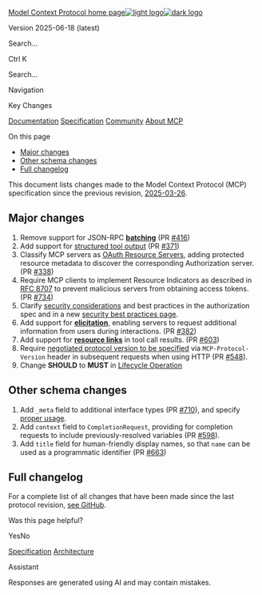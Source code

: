 [Model Context Protocol home page![light logo](https://mintcdn.com/mcp/4ZXF1PrDkEaJvXpn/logo/light.svg?fit=max&auto=format&n=4ZXF1PrDkEaJvXpn&q=85&s=4498cb8a57d574005f3dca62bdd49c95)![dark logo](https://mintcdn.com/mcp/4ZXF1PrDkEaJvXpn/logo/dark.svg?fit=max&auto=format&n=4ZXF1PrDkEaJvXpn&q=85&s=c0687c003f8f2cbdb24772ab4c8a522c)](https://modelcontextprotocol.io/)

Version 2025-06-18 (latest)

Search...

Ctrl K

Search...

Navigation

Key Changes

[Documentation](https://modelcontextprotocol.io/docs/getting-started/intro) [Specification](https://modelcontextprotocol.io/specification/2025-06-18) [Community](https://modelcontextprotocol.io/community/communication) [About MCP](https://modelcontextprotocol.io/about)

On this page

- [Major changes](https://modelcontextprotocol.io/specification/2025-06-18/changelog#major-changes)
- [Other schema changes](https://modelcontextprotocol.io/specification/2025-06-18/changelog#other-schema-changes)
- [Full changelog](https://modelcontextprotocol.io/specification/2025-06-18/changelog#full-changelog)

This document lists changes made to the Model Context Protocol (MCP) specification since
the previous revision, [2025-03-26](https://modelcontextprotocol.io/specification/2025-03-26).

<h2>Major changes</h2>

1. Remove support for JSON-RPC **[batching](https://www.jsonrpc.org/specification#batch)**
(PR [#416](https://github.com/modelcontextprotocol/specification/pull/416))
2. Add support for [structured tool output](https://modelcontextprotocol.io/specification/2025-06-18/server/tools#structured-content)
(PR [#371](https://github.com/modelcontextprotocol/modelcontextprotocol/pull/371))
3. Classify MCP servers as [OAuth Resource Servers](https://modelcontextprotocol.io/specification/2025-06-18/basic/authorization#authorization-server-discovery),
adding protected resource metadata to discover the corresponding Authorization server.
(PR [#338](https://github.com/modelcontextprotocol/modelcontextprotocol/pull/338))
4. Require MCP clients to implement Resource Indicators as described in [RFC 8707](https://www.rfc-editor.org/rfc/rfc8707.html) to prevent
malicious servers from obtaining access tokens.
(PR [#734](https://github.com/modelcontextprotocol/modelcontextprotocol/pull/734))
5. Clarify [security considerations](https://modelcontextprotocol.io/specification/2025-06-18/basic/authorization#security-considerations) and best practices
in the authorization spec and in a new [security best practices page](https://modelcontextprotocol.io/specification/2025-06-18/basic/security_best_practices).
6. Add support for **[elicitation](https://modelcontextprotocol.io/specification/2025-06-18/client/elicitation)**, enabling servers to request additional
information from users during interactions.
(PR [#382](https://github.com/modelcontextprotocol/modelcontextprotocol/pull/382))
7. Add support for **[resource links](https://modelcontextprotocol.io/specification/2025-06-18/server/tools#resource-links)** in
tool call results. (PR [#603](https://github.com/modelcontextprotocol/modelcontextprotocol/pull/603))
8. Require [negotiated protocol version to be specified](https://modelcontextprotocol.io/specification/2025-06-18/basic/transports#protocol-version-header)
via `MCP-Protocol-Version` header in subsequent requests when using HTTP (PR [#548](https://github.com/modelcontextprotocol/modelcontextprotocol/pull/548)).
9. Change **SHOULD** to **MUST** in [Lifecycle Operation](https://modelcontextprotocol.io/specification/2025-06-18/basic/lifecycle#operation)

<h2>Other schema changes</h2>

1. Add `_meta` field to additional interface types (PR [#710](https://github.com/modelcontextprotocol/modelcontextprotocol/pull/710)),
and specify [proper usage](https://modelcontextprotocol.io/specification/2025-06-18/basic#meta).
2. Add `context` field to `CompletionRequest`, providing for completion requests to include
previously-resolved variables (PR [#598](https://github.com/modelcontextprotocol/modelcontextprotocol/pull/598)).
3. Add `title` field for human-friendly display names, so that `name` can be used as a programmatic
identifier (PR [#663](https://github.com/modelcontextprotocol/modelcontextprotocol/pull/663))

<h2>Full changelog</h2>

For a complete list of all changes that have been made since the last protocol revision,
[see GitHub](https://github.com/modelcontextprotocol/specification/compare/2025-03-26...2025-06-18).

Was this page helpful?

YesNo

[Specification](https://modelcontextprotocol.io/specification/2025-06-18) [Architecture](https://modelcontextprotocol.io/specification/2025-06-18/architecture/index)

Assistant

Responses are generated using AI and may contain mistakes.